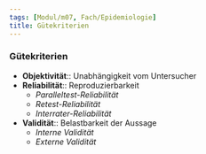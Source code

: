 ```yaml
---
tags: [Modul/m07, Fach/Epidemiologie]
title: Gütekriterien
---
```

### Gütekriterien
- **Objektivität**:: Unabhängigkeit vom Untersucher
- **Reliabilität**:: Reproduzierbarkeit
	- *Paralleltest-Reliabilität*
	- *Retest-Reliabilität*
	- *Interrater-Reliabilität*
- **Validität**:: Belastbarkeit der Aussage
	- *Interne Validität*
	- *Externe Validität*